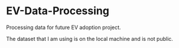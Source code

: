 # EV-Data-Processing
Processing data for future EV adoption project.

The dataset that I am using is on the local machine and is not public.
